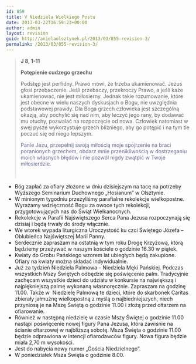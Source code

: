 ```yaml
---
id: 859
title: V Niedziela Wielkiego Postu
date: 2013-03-22T16:59:23+00:00
author: admin
layout: revision
guid: http://anielaolsztynek.pl/2013/03/855-revision-3/
permalink: /2013/03/855-revision-3/
---
```

> **J 8, 1-11**
> 
> **Potępienie cudzego grzechu**
> 
> Podstęp jest perfidny. Prawo mówi, że trzeba ukamienować. Jezus głosi przebaczenie. Jeśli przebaczy, przekroczy Prawo, a jeśli każe ukamienować, nie jest miłosierny. Jednak takie rozumowanie, które jest obecne w wielu naszych dyskusjach o Bogu, nie uwzględnia podstawowej prawdy. Dla Boga grzech człowieka jest szczególną okazją, aby pochylić się nad nim, aby leczyć jego rany, by dodawać mu otuchy, pozwalać na rozpoczęcie od nowa. Człowiek natomiast w swej pysze wykorzystuje grzech bliźniego, aby go potępić i na tym tle poczuć się od niego lepszym.
> 
> <span style="color: #666699;">Panie Jezu, przepełnij swoją miłością moje spojrzenie na braci poranionych grzechem, obdarz mnie przenikliwością w dostrzeganiu moich własnych błędów i nie pozwól nigdy zwątpić w Twoje miłosierdzie.</span>
> 
> <span style="color: #666699;"><br /> </span>

  * Bóg zapłać za ofiary złożone w dniu dzisiejszym na tacę na potrzeby Wyższego Seminarium Duchownego &#8222;Hosianum&#8221; w Olsztynie.
  * W minionym tygodniu przeżyliśmy parafialne rekolekcje wielkopostne. Wyrażamy wdzięczność Bogu za owoce tych rekolekcji, przygotowujących nas do Świąt Wielkanocnych.
  * Rekolekcje w Parafii Najświętszego Serca Pana Jezusa rozpoczynają się dzisiaj i będą trwały do środy włącznie.
  * We wtorek wypada liturgiczna Uroczystość ku czci Świętego Józefa &#8211; Oblubieńca Najświętszej Marii Panny.
  * Serdecznie zapraszam na ostatnią w tym roku Drogę Krzyżową, którą będziemy przeżywać w naszym kościele o godzinie 16.30 w piątek.
  * Kwiaty do Grobu Pańskiego wzorem lat ubiegłych będą zakupione. Ofiary na kwiaty można składać indywidualnie.
  * Już za tydzień Niedziela Palmowa &#8211; Niedziela Męki Pańskiej. Podczas wszystkich Mszy Świętych odbędzie się poświęcenie palm. Tradycyjnie zachęcam wszystkie dzieci do udziału w konkursie na największą i najpiękniejszą palmę wykonaną własnoręcznie. Zapraszam na godzinę 11.00. Także w  Niedzielę Palmową te dzieci, które do skarbonek Caritas zbierały jałmużnę wielkopostną z myślą o najbiedniejszych, niech przyniosą je na Mszę Świętą o godzinie 11.00 i złożą przed ołtarzem na ofiarowanie.
  * Również w następną niedzielę w czasie Mszy Świętej o godzinie 11.00 nastąpi poświęcenie nowej figury Pana Jezusa, która zawiśnie na ścianie ołtarzowej w najbliższą sobotę. Msza Święta o godzinie 11.00 będzie odprawiona w intencji ofiarodawców figury. Nowa figura będzie miała 2,70 m wysokości.
  * Jest do nabycia nowy numer &#8222;Gościa Niedzielnego&#8221;.
  * W poniedziałek Msza Święta o godzinie 8.00.